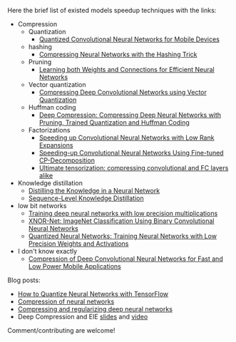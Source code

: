 Here the brief list of existed models speedup techniques with the links:

- Compression
  - Quantization
    - [Quantized Convolutional Neural Networks for Mobile Devices](https://arxiv.org/abs/1512.06473)
  - hashing
    - [Compressing Neural Networks with the Hashing Trick](https://arxiv.org/abs/1504.04788)
  - Pruning
    - [Learning both Weights and Connections for Efficient Neural Networks](https://arxiv.org/abs/1506.02626)
  - Vector quantization
    - [Compressing Deep Convolutional Networks using Vector Quantization](https://arxiv.org/abs/1412.6115)
  - Huffman coding
    - [Deep Compression: Compressing Deep Neural Networks with Pruning, Trained Quantization and Huffman Coding](https://arxiv.org/abs/1510.00149)
  - Factorizations
    - [Speeding up Convolutional Neural Networks with Low Rank Expansions](https://arxiv.org/abs/1405.3866)
    - [Speeding-up Convolutional Neural Networks Using Fine-tuned CP-Decomposition](https://arxiv.org/abs/1412.6553)
    - [Ultimate tensorization: compressing convolutional and FC layers alike](https://arxiv.org/abs/1611.03214)
- Knowledge distillation
  - [Distilling the Knowledge in a Neural Network](https://arxiv.org/abs/1503.02531)
  - [Sequence-Level Knowledge Distillation](https://arxiv.org/abs/1606.07947)
- low bit networks
  - [Training deep neural networks with low precision multiplications](https://arxiv.org/abs/1412.7024)
  - [XNOR-Net: ImageNet Classification Using Binary Convolutional Neural Networks](https://arxiv.org/abs/1603.05279)
  - [Quantized Neural Networks: Training Neural Networks with Low Precision Weights and Activations](https://arxiv.org/abs/1609.07061)
- I don't know exactly
  - [Compression of Deep Convolutional Neural Networks for Fast and Low Power Mobile Applications](https://arxiv.org/abs/1511.06530)

Blog posts:

- [How to Quantize Neural Networks with TensorFlow](https://petewarden.com/2016/05/03/how-to-quantize-neural-networks-with-tensorflow/)
- [Compression of neural networks](https://blog.themusio.com/2016/12/02/compression-of-neural-networks/)
- [Compressing and regularizing deep neural networks](https://www.oreilly.com/ideas/compressing-and-regularizing-deep-neural-networks)
- Deep Compression and EIE [slides](http://web.stanford.edu/class/ee380/Abstracts/160106-slides.pdf) and [video](http://on-demand.gputechconf.com/gtc/2016/video/S6561.html)

Comment/contributing are welcome!
